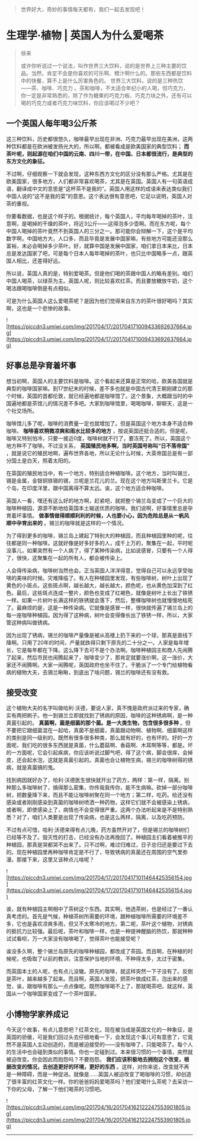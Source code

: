 > 世界好大，奇妙的事情每天都有，我们一起去发现吧！

# 生理学·植物 | 英国人为什么爱喝茶 

> 徐来
> 
> 或许你听说过一个说法，叫作世界三大饮料，说的是世界上三种主要的饮品。当然，肯定不会是你喜欢的可乐啊、橙汁啊什么的。那些东西都是饮料中的快餐，算不上是什么厉害角色的。 世界三大饮料，说的是三种热饮——茶、咖啡、巧克力 。茶和咖啡，不太适合年纪小的人喝，但巧克力，你一定是非常熟悉的，除了作为糖果的巧克力板、巧克力块之外，还有可以喝的巧克力或者巧克力味饮料，你应该喝过不少吧？

## 一个英国人每年喝3公斤茶

这三种饮料，历史都很悠久，咖啡最早出现在非洲、巧克力最早出现在美洲，这两种饮料都是在欧洲被发扬光大的，所以啊，都被看成是欧美国家的典型饮料； **而茶叶呢，则起源在咱们中国的云南、四川一带，在中国、日本都很流行，是典型的东方文化的象征。**

不过啊，仔细观察一下就会发现，这种东西方文化的区分没有那么严格。尤其是在欧美国家，很多地方，人们都非常喜欢喝茶，尤其是在英国。英国人有一句英语成语，翻译成中文的意思是“这杯茶不是我的”。英国人用这样的成语来表达类似我们中国人说的“这不是我的菜”的意思。这个表达很有意思吧，它足以说明，英国人对茶的重视。

你要看数据，也是这个样子的。根据统计，每个英国人，平均每年喝掉的茶叶，注意啊，是喝掉的干燥的茶叶，将近3公斤——这得泡多少壶啊。而在东方呢，每个中国人喝掉的茶叶竟然不到英国人的三分之一。那可能你会辩解一下，这个是平均数字啊，中国地方大，人口多，而且毕竟是发展中国家嘛，有些地方可能还没那么富裕，未必会喝掉多少茶叶。好，就算中国是发展中国家，咱们拿日本来比，日本总是发达国家了吧，可是每个日本人每年喝掉的茶叶，也只比中国略多一点，跟英国人相比，还差得好远。

所以说，英国人真的是，特别爱喝茶。但是他们喝的茶跟中国人的略有差别。咱们中国人喝茶，以绿茶为主。英国人呢，则比较喜欢红茶。而且要放糖放牛奶，这个喝法跟喝咖啡倒是有点相似。

可是为什么英国人这么爱喝茶呢？是因为他们觉得来自东方的茶叶很好喝吗？其实啊，这也是一个悲惨的故事。

![https://piccdn3.umiwi.com/img/201704/17/201704171009433692637664.jpg](https://piccdn3.umiwi.com/img/201704/17/201704171009433692637664.jpg)

## 好事总是孕育着坏事

想当初啊，英国人的主要饮料是咖啡。这个看起来还算是正常的哈，欧美各国就是典型的咖啡国家嘛。到17世纪末的时候，差不多也就是中国古代清王朝刚建立的那个时候，英国的首都伦敦，就已经遍地都是咖啡馆了。这个景象，大概跟当时的中国遍地都是茶馆儿的情况差不多吧。大家到咖啡馆里，喝喝咖啡，聊聊天，这是一个社交场所。

咖啡馆儿多了呢，咖啡的消费量一定也就增加了。但是英国这个地方本身不适合种咖啡。 **咖啡喜欢稍微凉爽和雨水比较多的地方** ，按说英国还挺合适的。但是呢，咖啡又特别怕冷，只要一接近0度，咖啡树就不行了，要冻死了。所以，英国这个地方种不了咖啡。不过没关系， **英国殖民地多啊，当时英国号称叫“日不落帝国”** ，就是说它的殖民地啊，遍布世界各地，所以无论什么时候，大英帝国总是有一部分国土是白天，照着太阳的。

在英国的殖民地当中，有一个地方，特别适合种植咖啡。这个地方，当时叫锡兰，锡是金属，金银铜铁锡的锡，兰呢是兰花儿的兰。现在这个地方叫斯里兰卡。它是个岛，在印度洋里，跟中国离得不算太远。诶，这个地方适合种咖啡。

英国人一看，嘿还有这么好的地方啊，赶紧吧，就把整个锡兰岛变成了一个巨大的咖啡种植园，源源不断地给英国本土输送优质的咖啡。我们说啊，好事情里总是孕育着坏事情。 **做事情做得顺顺利利的时候，人也要小心，因为危险总是从一帆风顺中孕育出来的** 。锡兰的咖啡就是这样的一个情况。

为了得到更多的咖啡，锡兰岛上建起了特别大的种植园，而且种植园里种的呢，往往都是同一种咖啡。这就好像是好多好多的人，成千上万的，聚集在一起，平时呢没事儿，如果突然有一个人病了，得了某种传染病，比如说感冒，只要有一个人得了，很快，这聚集在一起的所有人，都会被传染上。

人会得传染病，咖啡树当然也会。正当英国人洋洋得意，觉得自己可以永远享受咖啡的美味的时候。灾难降临了。有人在种植园里发现，有些咖啡树，树叶上出现了黄色的小斑点。这些斑点啊，越长越大，越长越大，颜色呢，也从黄色加深到了红色。最后，这些斑点连成一整片，颜色也变成了红褐色，就像是树叶上长出了铁锈一样。如果一片树叶长满这样的铁锈就会落下，然后，整棵咖啡树也就慢慢地枯死了。最麻烦的是，这是一种传染病。它就像是感冒一样，很快就传遍了锡兰岛上的每一座咖啡种植园。因为得了这种病，树叶会变得像长出了铁锈一样，所以，大家管这种病叫做锈病。

因为出现了锈病，锡兰的咖啡产量像是被从高楼上扔下来的一个球，那真是直线下降啊。只用了20年的时间，产量就跌得只剩下原先的二十分之一。人家是每年增长，它是每年都在下降。这么降下去可不是个办法啊。咖啡种植园主和商人先闹腾了起来，然后市民也闹腾起来了，咖啡变少了，那肯定就要涨价啊，这一涨价，大家还不闹腾啊。大家一闹腾呢，英国政府也坐不住了。干脆派了一个专门给植物看病的植物大夫，去锡兰瞅瞅，到底出了啥问题，锡兰的咖啡还有没有救。

## 接受改变

这个植物大夫的名字叫做哈利·沃德，要说人家，真不愧是政府派过来的专家，确实有两把刷子。他一到锡兰立即就找到了锈病的原因，咖啡的这种锈病啊，是一种真菌引起的。 **真菌啊，菌是细菌的那个菌。是一大类生物，包含很多很多种** 。但不要把它跟细菌混在一起哈，真菌不是细菌，真菌跟动物啊、植物啊、细菌啊这样的类别是同一级别的。既然有很多很多种类，那么就有好的，也有坏的。好的一方面呢，我们吃的很多东西就是真菌，什么蘑菇啊、香菇啊、木耳啊等等，都是。坏的一方面呢，它会引起疾病，你应该听说过脚气吧，得了这个病，脚会很痒，会掉皮，还会起水泡，这就是真菌引起的。真菌也会让植物生病，锡兰的咖啡树得的锈病，就是真菌搞的鬼。

找到病因就好办了，哈利·沃德医生很快就开出了药方，两样：第一样，隔离。别种那么多咖啡树了，搞得那么密集，你传我我传你，能不生病嘛。砍掉一部分咖啡树，把数量降下来，而且不能让咖啡树聚在同一个地方；第二样，吃药。给还没有感染或者刚刚感染到真菌的咖啡树喷洒一种药物，这样它们就不会被感染上锈病，或者啊，即使感染上了，病情也不会变得很严重。这两个办法听起来是不是特别熟悉？对了，咱们人类要是出现了传染病，也是这么两样，隔离，以及吃药预防。

不过有点可惜，哈利·沃德来得有点儿晚，药方虽然开对了，但是锡兰的咖啡树们已经等不及了。毁灭性的打击，已经没有办法再挽回了。种植园主们看着被推平的种植园，那真是哭都哭不出来了。只不过啊，难过归难过，日子总归还是要过下去的。现在种植园里再种咖啡肯定是不行了，导致锈病的真菌还在周围的空气里弥漫。那接下来，这里又该种点儿啥呢？

![https://piccdn3.umiwi.com/img/201704/17/201704171011464425356154.jpg](https://piccdn3.umiwi.com/img/201704/17/201704171011464425356154.jpg)

诶，就有种植园主啊相中了茶树这个东西。其实啊，他选茶树，也是经过了一番认真考虑的。首先是气候，种植茶树所需要的环境，跟种植咖啡所需要的环境差不多，它也是喜欢凉爽多雨，但又不太寒冷的地方。第二呢，茶叶这个植物，对锈病的抵抗力比较强。最后呢，茶叶和咖啡一样，也是一种提神醒脑的热饮，那就种种试试看呗，万一大家没有咖啡喝了，觉得茶叶也能接受呢？

诶没多久啊，整个锡兰岛原先的咖啡种植园，都改成了茶园。而且啊，在种植的时候呢，也吸取了以前的教训，注意保护当地的环境，不种得太多，太过于密集。

而英国本土的人呢，也有点儿没辙。原先的咖啡，就这样突然一下子没有了。反倒是茶叶，越来越多了起来。而且啊，英国人发现，把茶叶做成红茶，泡出来的感觉，诶，跟咖啡有那么一点点像呢。既然咖啡喝不上了，那就喝茶吧。就这样，英国从一个咖啡国家变成了一个茶叶国家。

## 小博物学家养成记

今天这个故事，有点儿意思吧？红茶文化，现在被当成是英国文化的一种象征，是英国的骄傲，可是我们回过头去仔细地看一下，会发现这个事儿可有意思了，它竟然不是英国人主动创造的，而是被迫接受的——没有咖啡了，只能喝茶了。每个人的生活中也会碰到类似的事情。你也一定碰到过。本来很习惯的一个事情，突然就被迫改变。你会因此而抱怨吗？不要抱怨。 **我们应该积极地去拥抱这个改变，根据改变的情况，去创造更好的环境，更好的东西** 。这样，对你来说，改变就不再是一种障碍，而是一种促进。就像是……英国人被迫改变了喝咖啡的习惯，却创造了很丰富的红茶文化一样。你的爸爸妈妈爱喝茶吗？他们爱喝什么茶呢？去采访一下你的父母，了解一下他们喝茶的习惯吧。

![https://piccdn3.umiwi.com/img/201704/16/201704162122247553901805.jpg](https://piccdn3.umiwi.com/img/201704/16/201704162122247553901805.jpg)

---
